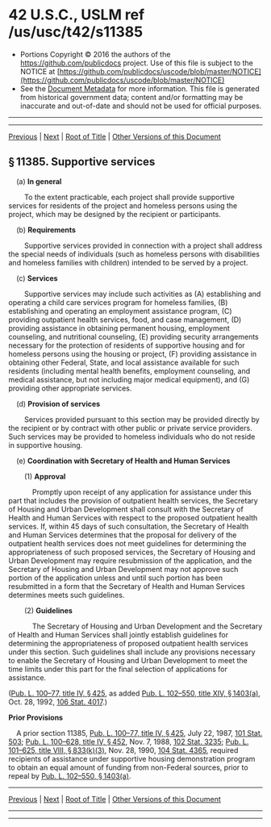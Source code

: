 ---
---

# 42 U.S.C., USLM ref /us/usc/t42/s11385

* Portions Copyright © 2016 the authors of the https://github.com/publicdocs project.
  Use of this file is subject to the NOTICE at [https://github.com/publicdocs/uscode/blob/master/NOTICE](https://github.com/publicdocs/uscode/blob/master/NOTICE)
* See the [Document Metadata](././../../../../../..//README.md) for more information.
  This file is generated from historical government data; content and/or formatting may be inaccurate and out-of-date and should not be used for official purposes.

----------
----------

[Previous](./../../../../../..//us/usc/t42/ch119/schIV/ptC/m__us_usc_t42_s11384.md) | [Next](./../../../../../..//us/usc/t42/ch119/schIV/ptC/m__us_usc_t42_s11386.md) | [Root of Title](./../../../../../../) | [Other Versions of this Document](https://publicdocs.github.io/go/links?ns=uslm&ref=%2Fus%2Fusc%2Ft42%2Fs11385)

## § 11385. Supportive services

    (a) __In general__ 

        To the extent practicable, each project shall provide supportive services for residents of the project and homeless persons using the project, which may be designed by the recipient or participants.

    (b) __Requirements__ 

        Supportive services provided in connection with a project shall address the special needs of individuals (such as homeless persons with disabilities and homeless families with children) intended to be served by a project.

    (c) __Services__ 

        Supportive services may include such activities as (A) establishing and operating a child care services program for homeless families, (B) establishing and operating an employment assistance program, (C) providing outpatient health services, food, and case management, (D) providing assistance in obtaining permanent housing, employment counseling, and nutritional counseling, (E) providing security arrangements necessary for the protection of residents of supportive housing and for homeless persons using the housing or project, (F) providing assistance in obtaining other Federal, State, and local assistance available for such residents (including mental health benefits, employment counseling, and medical assistance, but not including major medical equipment), and (G) providing other appropriate services.

    (d) __Provision of services__ 

        Services provided pursuant to this section may be provided directly by the recipient or by contract with other public or private service providers. Such services may be provided to homeless individuals who do not reside in supportive housing.

    (e) __Coordination with Secretary of Health and Human Services__ 

        (1) __Approval__ 

            Promptly upon receipt of any application for assistance under this part that includes the provision of outpatient health services, the Secretary of Housing and Urban Development shall consult with the Secretary of Health and Human Services with respect to the proposed outpatient health services. If, within 45 days of such consultation, the Secretary of Health and Human Services determines that the proposal for delivery of the outpatient health services does not meet guidelines for determining the appropriateness of such proposed services, the Secretary of Housing and Urban Development may require resubmission of the application, and the Secretary of Housing and Urban Development may not approve such portion of the application unless and until such portion has been resubmitted in a form that the Secretary of Health and Human Services determines meets such guidelines.

        (2) __Guidelines__ 

            The Secretary of Housing and Urban Development and the Secretary of Health and Human Services shall jointly establish guidelines for determining the appropriateness of proposed outpatient health services under this section. Such guidelines shall include any provisions necessary to enable the Secretary of Housing and Urban Development to meet the time limits under this part for the final selection of applications for assistance.

([Pub. L. 100–77, title IV, § 425][/us/pl/100/77/s425], as added [Pub. L. 102–550, title XIV, § 1403(a)][/us/pl/102/550/s1403/a], Oct. 28, 1992, [106 Stat. 4017][/us/stat/106/4017].)

 __Prior Provisions__ 

    A prior section 11385, [Pub. L. 100–77, title IV, § 425][/us/pl/100/77/s425], July 22, 1987, [101 Stat. 503][/us/stat/101/503]; [Pub. L. 100–628, title IV, § 452][/us/pl/100/628/s452], Nov. 7, 1988, [102 Stat. 3235][/us/stat/102/3235]; [Pub. L. 101–625, title VIII, § 833(k)(3)][/us/pl/101/625/s833/k/3], Nov. 28, 1990, [104 Stat. 4365][/us/stat/104/4365], required recipients of assistance under supportive housing demonstration program to obtain an equal amount of funding from non-Federal sources, prior to repeal by [Pub. L. 102–550, § 1403(a)][/us/pl/102/550/s1403/a].

----------

[Previous](./../../../../../..//us/usc/t42/ch119/schIV/ptC/m__us_usc_t42_s11384.md) | [Next](./../../../../../..//us/usc/t42/ch119/schIV/ptC/m__us_usc_t42_s11386.md) | [Root of Title](./../../../../../../) | [Other Versions of this Document](https://publicdocs.github.io/go/links?ns=uslm&ref=%2Fus%2Fusc%2Ft42%2Fs11385)

----------
----------

[/us/pl/100/77/s425]: https://publicdocs.github.io/go/links?ns=uslm&ref=%2Fus%2Fpl%2F100%2F77%2Fs425
[/us/pl/102/550/s1403/a]: https://publicdocs.github.io/go/links?ns=uslm&ref=%2Fus%2Fpl%2F102%2F550%2Fs1403%2Fa
[/us/stat/106/4017]: https://publicdocs.github.io/go/links?ns=uslm&ref=%2Fus%2Fstat%2F106%2F4017
[/us/pl/100/77/s425]: https://publicdocs.github.io/go/links?ns=uslm&ref=%2Fus%2Fpl%2F100%2F77%2Fs425
[/us/stat/101/503]: https://publicdocs.github.io/go/links?ns=uslm&ref=%2Fus%2Fstat%2F101%2F503
[/us/pl/100/628/s452]: https://publicdocs.github.io/go/links?ns=uslm&ref=%2Fus%2Fpl%2F100%2F628%2Fs452
[/us/stat/102/3235]: https://publicdocs.github.io/go/links?ns=uslm&ref=%2Fus%2Fstat%2F102%2F3235
[/us/pl/101/625/s833/k/3]: https://publicdocs.github.io/go/links?ns=uslm&ref=%2Fus%2Fpl%2F101%2F625%2Fs833%2Fk%2F3
[/us/stat/104/4365]: https://publicdocs.github.io/go/links?ns=uslm&ref=%2Fus%2Fstat%2F104%2F4365
[/us/pl/102/550/s1403/a]: https://publicdocs.github.io/go/links?ns=uslm&ref=%2Fus%2Fpl%2F102%2F550%2Fs1403%2Fa


